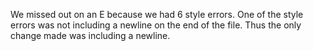 We missed out on an E because we had 6 style errors.
One of the style errors was not including a newline on the
end of the file. Thus the only change made was including a
newline.

